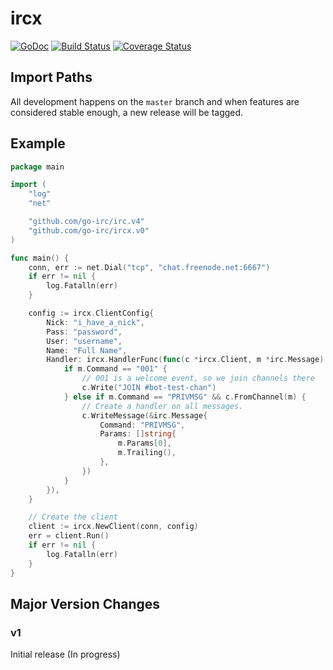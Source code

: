 # ircx

[![GoDoc](https://img.shields.io/badge/doc-GoDoc-blue.svg)](https://godoc.org/github.com/go-irc/ircx)
[![Build Status](https://img.shields.io/github/workflow/status/go-irc/ircx/CI.svg)](https://github.com/go-irc/ircx/actions)
[![Coverage Status](https://img.shields.io/coveralls/go-irc/ircx.svg)](https://coveralls.io/github/go-irc/ircx?branch=master)

## Import Paths

All development happens on the `master` branch and when features are
considered stable enough, a new release will be tagged.

## Example

```go
package main

import (
	"log"
	"net"

	"github.com/go-irc/irc.v4"
	"github.com/go-irc/ircx.v0"
)

func main() {
	conn, err := net.Dial("tcp", "chat.freenode.net:6667")
	if err != nil {
		log.Fatalln(err)
	}

	config := ircx.ClientConfig{
		Nick: "i_have_a_nick",
		Pass: "password",
		User: "username",
		Name: "Full Name",
		Handler: ircx.HandlerFunc(func(c *ircx.Client, m *irc.Message) {
			if m.Command == "001" {
				// 001 is a welcome event, so we join channels there
				c.Write("JOIN #bot-test-chan")
			} else if m.Command == "PRIVMSG" && c.FromChannel(m) {
				// Create a handler on all messages.
				c.WriteMessage(&irc.Message{
					Command: "PRIVMSG",
					Params: []string{
						m.Params[0],
						m.Trailing(),
					},
				})
			}
		}),
	}

	// Create the client
	client := ircx.NewClient(conn, config)
	err = client.Run()
	if err != nil {
		log.Fatalln(err)
	}
}
```

## Major Version Changes

### v1

Initial release (In progress)
